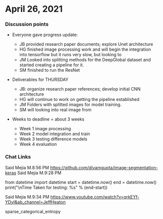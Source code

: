 # April 26, 2021

### Discussion points

- Everyone gave progress update:
    - JB provided research paper documents; explore Unet architecture  
    - HG finished image processing work and will begin the integration into tensorflow but it runs very slow, but looking to  
    - JM Looked into splitting methods for the DeepGlobal dataset and started creating a pipeline for it.
    - SM finished to run the ResNet

- Deliverables for THURSDAY
    - JB: organize research paper references; develop initial CNN architecture 
    - HG will continue to work on getting the pipeline established
    - JM Folders with splitted images for model training.  
    - SM will looking into real image from

- Weeks to deadline = about 3 weeks  
    - Week 1 image processing  
    - Week 2 model integration and train  
    - Week 3 testing difference models  
    - Week 4 evaluation 
    
    
### Chat Links
Said Mejia M.8:56 PM
https://github.com/divamgupta/image-segmentation-keras
Said Mejia M.9:28 PM

from datetime import datetime
start = datetime.now()
end = datetime.now()
print("\nTime Taken for testing: %s" % (end-start))

Said Mejia M.9:34 PM
https://www.youtube.com/watch?v=qrkEYf-YDyI&ab_channel=JeffHeaton

sparse_categorical_entropy
